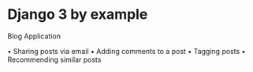 # Django 3 by example
Blog Application

• Sharing posts via email
• Adding comments to a post
• Tagging posts
• Recommending similar posts
